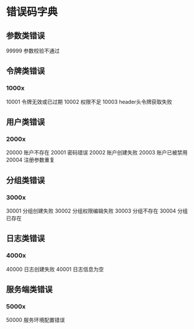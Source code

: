 # 错误码字典

## 参数类错误
99999 参数校验不通过

## 令牌类错误
### 1000x
10001 令牌无效或已过期
10002 权限不足
10003 header头令牌获取失败

## 用户类错误
### 2000x
20000 账户不存在
20001 密码错误
20002 账户创建失败
20003 账户已被禁用
20004 注册参数重复

## 分组类错误
### 3000x
30001 分组创建失败
30002 分组权限编辑失败
30003 分组不存在
30004 分组已存在

## 日志类错误
### 4000x
40000 日志创建失败
40001 日志信息为空

## 服务端类错误
### 5000x
50000 服务环境配置错误

